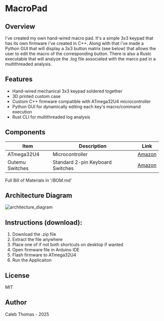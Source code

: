 # MacroPad
## Overview
I've created my own hand-wired macro pad. It's a simple 3x3 keypad that has its own firmware i've created in C++. Along with that i've made a Python GUI that will display a 3x3 button matrix (see below) that allows the user to edit the macro of the corresponding button. There is also a Rustc executable that will analyze the .log file associated with the marco pad in a multithreaded analysis.
## Features
* Hand-wired mechanical 3x3 keypad soldered together
* 3D printed custom case
* Custom C++ firmware compatible with ATmega32U4 microcontroller
* Python GUI for dynamically editing each key's macro/command execution
* Rust CLI for multithreaded log analysis

## Components
| Item | Description | Link |
|------|-------------|------|
| ATmega32U4 | Microcontroller | [Amazon](https://www.amazon.com/dp/B0B6HYLC44?ref_=ppx_hzsearch_conn_dt_b_fed_asin_title_1) |
| Outemu Switches | Standard 2-pin Keyboard Switches | [Amazon](https://www.amazon.com/dp/B073WC1NXL?ref_=ppx_hzsearch_conn_dt_b_fed_asin_title_3&th=1) |

Full Bill of Materials in '/BOM.md'

## Architecture Diagram
![architecture_diagram](https://github.com/user-attachments/assets/a1dcac8c-d3f3-4a46-a603-4205250ca172)

## Instructions (download):
1. Download the .zip file
2. Extract the file anywhere
3. Place one of if not both shortcuts on desktop if wanted
4. Open firmware file in Arduino IDE
5. Flash firmware to ATmega32U4
6. Run the Applicaiton

## License
MIT

## Author
Caleb Thomas - 2025
